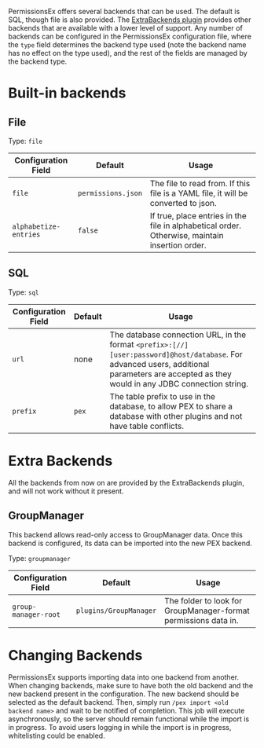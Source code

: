 PermissionsEx offers several backends that can be used. The default is SQL, though file is also provided. The [ExtraBackends plugin] provides other backends that are available with a lower level of support. Any number of backends can be configured in the PermissionsEx configuration file, where the `type` field determines the backend type used (note the backend name has no effect on the type used), and the rest of the fields are managed by the backend type.

# Built-in backends

## File

Type: `file`

Configuration Field   | Default            | Usage
--------------------- | ------------------ | ------
`file`                | `permissions.json` | The file to read from. If this file is a YAML file, it will be converted to json.
`alphabetize-entries` | `false`            | If true, place entries in the file in alphabetical order. Otherwise, maintain insertion order.


## SQL

Type: `sql`

Configuration Field | Default | Usage
------------------- | ------- | ------
`url`               | none    | The database connection URL, in the format `<prefix>:[//][user:password]@host/database`. For advanced users, additional parameters are accepted as they would in any JDBC connection string.
`prefix`            | `pex`   | The table prefix to use in the database, to allow PEX to share a database with other plugins and not have table conflicts.


# Extra Backends

All the backends from now on are provided by the ExtraBackends plugin, and will not work without it present.

## GroupManager

This backend allows read-only access to GroupManager data. Once this backend is configured, its data can be imported into the new PEX backend.

Type: `groupmanager`

Configuration Field   | Default                | Usage
--------------------- | ---------------------- | ------
`group-manager-root`  | `plugins/GroupManager` | The folder to look for GroupManager-format permissions data in.

# Changing Backends

PermissionsEx supports importing data into one backend from another. When changing backends, make sure to have both the old backend and the new backend present in the configuration. The new backend should be selected as the default backend. Then, simply run `/pex import <old backend name>` and wait to be notified of completion. This job will execute asynchronously, so the server should remain functional while the import is in progress. To avoid users logging in while the import is in progress, whitelisting could be enabled.


[ExtraBackends plugin]: /PEXPlugins/ExtraBackends
